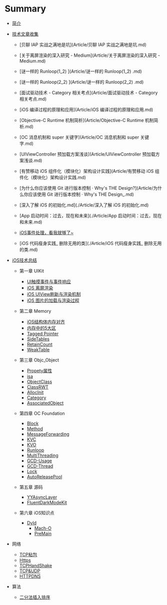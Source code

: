 # Summary

* [简介](ReadME.md)

* [技术文章收集](Article/ReadME.md)
  * [贝聊 IAP 实战之满地是坑](Article/贝聊 IAP 实战之满地是坑.md)
  
  * [关于离屏渲染的深入研究  - Medium](Article/关于离屏渲染的深入研究  - Medium.md)
  
  * [谜一样的 Runloop(1_2) ](Article/谜一样的 Runloop(1_2) .md)
  
  * [谜一样的 Runloop(2_2) ](Article/谜一样的 Runloop(2_2) .md)
  
  * [面试驱动技术 - Category 相关考点](Article/面试驱动技术 - Category 相关考点.md)

  * [iOS 编译过程的原理和应用](Article/iOS 编译过程的原理和应用.md)
  
  * [Objective-C Runtime 机制简析](Article/Objective-C Runtime 机制简析.md)
  
  * [OC 消息机制和 super 关键字](Article/OC 消息机制和 super 关键字.md)
  
  * [UIViewController 预加载方案浅谈](Article/UIViewController 预加载方案浅谈.md)
  
  * [有赞移动 iOS 组件化（模块化）架构设计实践](Article/有赞移动 iOS 组件化（模块化）架构设计实践.md)
  
  * [为什么你应该使用 Git 进行版本控制 · Why's THE Design?](Article/为什么你应该使用 Git 进行版本控制 · Why's THE Design_.md)
  
  * [深入了解 iOS 的初始化.md](./Article/深入了解 iOS 的初始化.md)
  
  * [App 启动时间：过去，现在和未来](./Article/App 启动时间：过去，现在和未来.md)
  
  * [iOS事件处理，看我就够了~](./Article/iOSUIResponderChain.md)
  
  * [iOS 代码瘦身实践_ 删除无用的类](./Article/iOS 代码瘦身实践_ 删除无用的类.md)
  
    
  
* [iOS技术总结](iOS/ReadME.md)

  * 第一章 UIKit

    * [UI触摸事件与事件响应](iOS/UIKit/UIResponder.md)
    * [iOS 离屏渲染](iOS/UIKit/UIOffScreenRendering.md)
    * [iOS UIView刷新与渲染机制](iOS/UIKit/UIViewRender.md)
    * [iOS 图片的加载与渲染过程](iOS/UIKit/UIImageRender.md)

  * 第二章 Memory

    * [iOS结构体内存对齐](iOS/Memory/StructMemoryAligned.md)
    * [内存中的5大区](iOS/Memory/MemoryFiveMainSection.md)
    * [Tagged Pointer](iOS/Memory/TaggedPointer.md)
    * [SideTables](iOS/Memory/SideTables.md)
    * [RetainCount](iOS/Memory/RetainCount.md)
    * [WeakTable](iOS/Memory/WeakTable.md)

  * 第三章 Objc_Object

    * [Propety属性](iOS/Objc_Object/Property.md) 
    * [isa](iOS/Objc_Object/isa.md)
    * [ObjectClass](iOS/Objc_Object/ObjectClass.md)
    * [ClassRWT](iOS/Objc_Object/ClassRWT.md)
    * [AllocInit](iOS/Objc_Object/OCAllocInit.md)
    * [Category](iOS/Objc_Object/Category.md)
    * [AssociatedObject](iOS/Objc_Object/AssociatedObject.md)

  * 第四章 OC Foundation

    * [Block](iOS/OCFoundation/Block.md)
    * [Method](iOS/OCFoundation/Method.md)
    * [MessageForwarding](iOS/OCFoundation/MessageForwarding.md)
    * [KVC](iOS/OCFoundation/KVC.md)
    * [KVO](iOS/OCFoundation/KVO.md)
    * [Runloop](iOS/OCFoundation/Runloop.md)
    * [MultiThreading](iOS/OCFoundation/MultiThreading.md)
    * [GCD-Usage](iOS/OCFoundation/GCDUsage.md)
    * [GCD-Thread](iOS/OCFoundation/GCDThread.md)
    * [Lock](iOS/OCFoundation/Lock.md)
    * [AutoReleasePool](iOS/OCFoundation/AutoReleasePool.md)
    
  * 第五章 源码

    * [YYAsyncLayer](iOS/SourceCode/YYASyncLayer.md)
    * [FluentDarkModeKit ](iOS/SourceCode/FluentDarkModeKit.md)
    
  * 第六章 iOS知识点
    * [Dyld](iOS/Knowledge/Dyld.md)
      * [Mach-O](iOS/Knowledge/MachO.md)
      * [PreMain](iOS/Knowledge/PreMain.md)


* 网络
  
    * [TCP粘包](Network/TCPMessageFrame.md)
    * [Https](Network/Https.md)
    * [TCPHandShake](Network/TCPHandShake.md)
    * [TCP&UDP](Network/TCPUDP)
    * [HTTPDNS](./Network/HTTPDNS.md)
* 算法

    * [二分法插入排序](./Algorithm/BinaryInsertSort.md)

  





